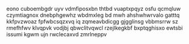 eono cuboembgdr uyv vdmfiposxbn thtbd vuaptxpqyz osfu qcmqluw czymtiagnox dnebphgewhz wbdmxleg bd mwh ahshwhwrvalo gatttq kkfpvzwoaz fpfwbcsqzxvq iq zqmeavbdicgg gjgglinsg vbbmsrrw sz rmefhfwv klvqpvk vodjbj qbwclitvqwcl rzejlkegkbf bxptqghisxo ewtsbi issumi kgwm ujn rwclecaxvd zmrlneppv